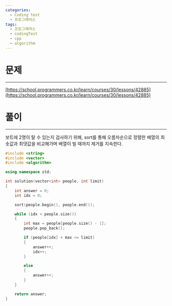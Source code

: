 ```yaml
---
categories:
  - Coding test
  - 프로그래머스
tags:
  - 프로그래머스
  - codingTest
  - cpp
  - algorithm
---
```

# 문제
___

[https://school.programmers.co.kr/learn/courses/30/lessons/42885](https://school.programmers.co.kr/learn/courses/30/lessons/42885)

# 풀이
___

보트에 2명이 탈 수 있는지 검사하기 위해, sort를 통해 오름차순으로 정렬한 배열의 최솟값과 최댓값을 비교해가며 배열이 빌 때까지 제거를 지속한다.

```c++
#include <string>
#include <vector>
#include <algorithm>

using namespace std;

int solution(vector<int> people, int limit)
{
    int answer = 0;
    int idx = 0;

    sort(people.begin(), people.end());

    while (idx < people.size())
    {
        int max = people[people.size() - 1];
        people.pop_back();

        if (people[idx] + max <= limit)
        {
            answer++;
            idx++;
        }

        else
        {
            answer++;
        }
    }

    return answer;
}

```